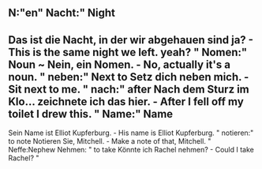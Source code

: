 N:"en"
Nacht:"
Night
-
Das ist die Nacht, in der wir abgehauen sind ja? - This is the same night we left. yeah?
"
Nomen:"
Noun
~
Nein, ein Nomen. - No, actually it's a noun.
"
neben:"
Next to
Setz dich neben mich. - Sit next to me.
"
nach:"
after
Nach dem Sturz im Klo... zeichnete ich das hier. - After I fell off my toilet I drew this.
"
Name:"
Name
-
Sein Name ist Elliot Kupferburg. - His name is Elliot Kupferburg.
"
notieren:"
to note
Notieren Sie, Mitchell. - Make a note of that, Mitchell.
"
Neffe:Nephew
Nehmen: "
to take
Könnte ich Rachel nehmen? - Could I take Rachel?
"
